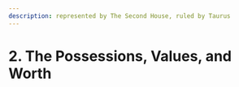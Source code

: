 ```yaml
---
description: represented by The Second House, ruled by Taurus
---
```


# 2. The Possessions, Values, and Worth

